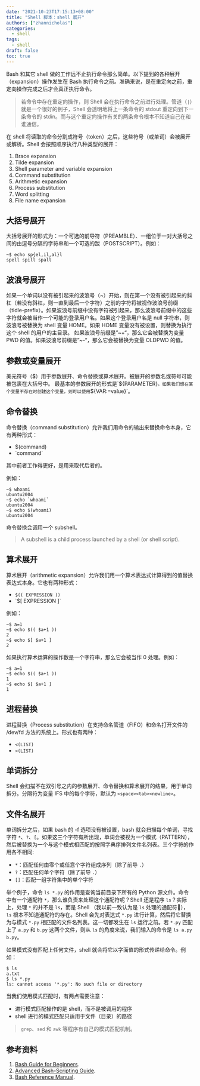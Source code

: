 ```yaml
---
date: "2021-10-23T17:15:13+08:00"
title: "Shell 脚本：shell 展开"
authors: ["zhannicholas"]
categories:
  - shell
tags:
  - shell
draft: false
toc: true
---
```


Bash 和其它 shell 做的工作远不止执行命令那么简单。以下提到的各种展开（expansion）操作发生在 Bash 执行命令之前。准确来说，是在重定向之前，重定向操作完成之后才会真正执行命令。

> 若命令中存在重定向操作，则 Shell 会在执行命令之前进行处理。管道（`|`）就是一个很好的例子，Shell 会透明地将上一条命令的 stdout 重定向到下一条命令的 stdin。而与这个重定向操作有关的两条命令根本不知道自己在和谁通信。

在 shell 将读取的命令分割成符号（token）之后，这些符号（或单词）会被展开或解析。Shell 会按照顺序执行八种类型的展开：
1. Brace expansion
2. Tilde expansion
3. Shell parameter and variable expansion
4. Command substitution
5. Arithmetic expansion
6. Process substitution
7. Word splitting
8. File name expansion

## 大括号展开

大括号展开的形式为：一个可选的前导符（PREAMBLE）、一组位于一对大括号之间的由逗号分隔的字符串和一个可选的跋（POSTSCRIPT）。例如：
```shell
~$ echo sp{el,il,al}l
spell spill spall
```

## 波浪号展开

如果一个单词以没有被引起来的波浪号（~）开始，则在第一个没有被引起来的斜杠（若没有斜杠，则一直到最后一个字符）之前的字符将被视作波浪号前缀（tidle-prefix）。如果波浪号前缀中没有字符被引起来，那么波浪号前缀中的这些字符就会被当作一个可能的登录用户名。如果这个登录用户名是 null 字符串，则波浪号被替换为 shell 变量 HOME。如果 HOME 变量没有被设置，则替换为执行这个 shell 的用户的主目录。
如果波浪号前缀是”~+“，那么它会被替换为变量 PWD 的值。如果波浪号前缀是”~-“，那么它会被替换为变量 OLDPWD 的值。

## 参数或变量展开

美元符号（$）用于参数展开、命令替换或算术展开。被展开的参数名或符号可能被包裹在大括号中。
最基本的参数展开的形式是`${PARAMETER}`。如果我们想在某个变量不存在时创建这个变量，则可以使用`${VAR:=value}`。

## 命令替换

命令替换（command substitution）允许我们用命令的输出来替换命令本身，它有两种形式：
* $(command)
* \`command\`

其中前者工作得更好，是用来取代后者的。

例如：
```shell
~$ whoami
ubuntu2004
~$ echo `whoami`
ubuntu2004
~$ echo $(whoami)
ubuntu2004
```

命令替换会调用一个 subshell。
> A subshell is a child process launched by a shell (or shell script).

## 算术展开

算术展开（arithmetic expansion）允许我们用一个算术表达式计算得到的值替换表达式本身。它也有两种形式：
* `$(( EXPRESSION ))`
* \`$[ EXPRESSION ]\`

例如：
```shell
~$ a=1
~$ echo $(( $a+1 ))
2
~$ echo $[ $a+1 ]
2
```

如果执行算术运算的操作数是一个字符串，那么它会被当作 0 处理。例如：
```shell
~$ a=1
~$ echo $(( $a+1 ))
1
~$ echo $[ $a+1 ]
1
```


## 进程替换

进程替换（Process substitution）在支持命名管道（FIFO）和命名打开文件的 /dev/fd 方法的系统上。形式也有两种：
* `<(LIST)`
* `>(LIST)`

## 单词拆分

Shell 会扫描不在双引号之内的参数展开、命令替换和算术展开的结果，用于单词拆分。分隔符为变量 IFS 中的每个字符，默认为 `<space><tab><newline>`。


## 文件名展开

单词拆分之后，如果 bash 的 -f 选项没有被设置，bash 就会扫描每个单词，寻找字符 `*`、`?`、`[`。如果这三个字符有所出现，单词会被视为一个模式（PATTERN），然后被替换为一个与这个模式相匹配的按照字典序排列文件名列表。三个字符的作用各不相同:
* `*`：匹配任何由零个或任意个字符组成序列（除了前导 `.`）
* `?`：匹配任何单个字符（除了前导 `.`）
* `[]`：匹配一组字符集中的单个字符

举个例子，命令 `ls *.py` 的作用是查询当前目录下所有的 Python 源文件。命令中有一个通配符 `*`，那么谁负责来处理这个通配符呢？Shell 还是程序 `ls`？实际上，处理 `*` 的并不是 `ls`，而是 Shell （我以前一致认为是 `ls` 处理的通配符🤦‍），`ls` 根本不知道通配符的存在。Shell 会先对表达式 `*.py` 进行计算，然后将它替换为与模式 `*.py` 相匹配的文件名列表。这一切都发生在 `ls` 运行之前。若 `*.py` 匹配上了 `a.py` 和 `b.py` 这两个文件，则从 `ls` 的角度来说，我们输入的命令是 `ls a.py b.py`。

如果模式没有匹配上任何文件，shell 就会将它以字面值的形式传递给命令。例如：
```shell
$ ls
a.txt
$ ls *.py
ls: cannot access '*.py': No such file or directory
```

当我们使用模式匹配时，有两点需要注意：
* 进行模式匹配操作的是 shell，而不是被调用的程序
* shell 进行的模式匹配只适用于文件（目录）的路径

> `grep`、`sed` 和 `awk` 等程序有自己的模式匹配机制。

## 参考资料

1. [Bash Guide for Beginners](https://tldp.org/LDP/Bash-Beginners-Guide/html/index.html).
2. [Advanced Bash-Scripting Guide](https://tldp.org/LDP/abs/html/index.html).
3. [Bash Reference Manual](https://www.gnu.org/software/bash/manual/html_node/).